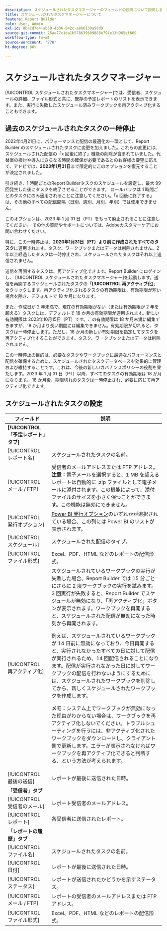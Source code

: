 ```yaml
---
description: スケジュールされたタスクマネージャーのフィールドの説明について説明します。
title: スケジュールされたタスクマネージャーについて
feature: Report Builder
role: User, Admin
exl-id: 8bacd7e4-ab50-4b36-842c-a8b6130a58d9
source-git-commit: 75ae77c1da1b578639609888e794e13d965ef669
workflow-type: tm+mt
source-wordcount: '778'
ht-degree: 86%

---
```


# スケジュールされたタスクマネージャー

[!UICONTROL スケジュールされたタスクマネージャー]では、受信者、スケジュールの詳細、ファイル形式と共に、既存の予定レポートのリストを表示できます。また、実行に失敗したスケジュール済みワークブックを再アクティブ化することもできます。

## 過去のスケジュールされたタスクの一時停止

2022年4月21日に、パフォーマンスと配信の最適化の一環として、Report Builder のスケジュールされたタスクに変更を加えました。これらの変更には、スケジュールされた配信の「x 回後に終了」機能の削除が含まれていました。代替案の検討や導入にさらなる時間の確保が必要であるとのお客様の要望に応えて、アドビでは、**2023年1月31日**&#x200B;まで限定的にこのオプションを復元することが決定されました。

引き続き、1 時間ごとのReport Builderタスクのスケジュールを設定し、最大 99 回発生した後にタスクを終了させることができます。 ロールバックは 1 時間ごとのタスクにのみ適用されることに注意してください。「x 回後に終了する」は、その他のすべての配信間隔（日別、週別、月別、年別）では使用できません。

このオプションは、2023 年 1 月 31 日（PT）をもって廃止されることに注意してください。
その他の質問やサポートについては、Adobeカスタマーケアにお問い合わせください。

特に、この一時停止は、**2020年1月31日（PT）より前に作成されたすべてのタスク**&#x200B;に適用されます。タスク、ワークブックまたはデータは削除されません。2 年以上経過したタスクは一時停止され、スケジュールされたタスクはそれ以上送信されません。

送信を再開するタスクは、再アクティブ化できます。Report Builder にログインし、 [!UICONTROL スケジュールされたタスクマネージャー]を起動します。送信を再開するスケジュールされたタスクの「**[!UICONTROL 再アクティブ化]**」をクリックします。再アクティブ化されるタスクの有効期限は、有効期限が短い場合を除き、デフォルトで 18 か月になります。

また、作成日が 2 年未満で、現在の有効期限がない（または有効期限が 2 年を超える）タスクには、デフォルトで 18 か月の有効期限が適用されます。新しい有効期限は 2023年10月15日（PT）です。この有効期限は 18 か月未満に編集できますが、18 か月より長い期間には編集できません。有効期限が切れると、タスクは一時停止します。ただし、18 か月の新しい有効期限を指定してタスクを再アクティブ化することができます。タスク、ワークブックまたはデータは削除されません。

この一時停止の目的は、必要なタスクやワークブックに最適なパフォーマンスと配信を確保するために、スケジュールされたタスクデータベースを効果的に管理および維持することです。これは、今後の新しいガバナンスポリシーの役割を果たします。2023 年 1 月 31 日（PT）以降、すべてのタスクの有効期限は 18 か月になります。 18 か月後、期限切れのタスクは一時停止され、必要に応じて再アクティブ化できます。

## スケジュールされたタスクの設定

| フィールド | 説明 |
| --- | --- |
| **[!UICONTROL 「予定レポート」タブ]** | |
| [!UICONTROL レポート名] | スケジュールされたタスクの名前。 |
| [!UICONTROL メール / FTP] | 受信者のメールアドレスまたは FTP アドレス。**注意：**&#x200B;電子メールを選択すると、1 MB を超えるレポートは自動的に .zip ファイルとして電子メールに添付されます。この機能によって、添付ファイルのサイズを小さく保つことができます。この機能は無効にできません。 |
| [!UICONTROL 発行オプション] | [Power BI 発行オプション](https://experienceleague.adobe.com/docs/analytics/analyze/report-builder/publish-powerbi/power-bi.html?lang=ja)のいずれかが選択されている場合、この列には Power BI のリストが表示されます。 |
| [!UICONTROL スケジュール] | スケジュールされた配信のタイプ。 |
| [!UICONTROL ファイル形式] | Excel、PDF、HTML などのレポートの配信形式。 |
| [!UICONTROL 再アクティブ化] | スケジュールされているワークブックの実行が失敗した場合、Report Builder では 15 分ごとにさらに 2 度ワークブックの実行を試みます。3 回実行が失敗すると、Report Builder でスケジュールが無効になり、「再アクティブ化」ボタンが表示されます。ワークブックを再開すると、スケジュールされた配信が無効になった時刻から再開されます。<p>例えば、スケジュールされているワークブックが 14 日前に無効になっており、今日再開すると、実行されなかったすべての日に対して配信が実行されるため、14 回配信されることになります。配信が実行されなかった日に対してワークブックの配信を行わないようにするためには、スケジュールされたワークブックを削除してから、新しくスケジュールされたワークブックを作成します。<p>**メモ：**&#x200B;システム上でワークブックが無効になった理由がわからない場合は、ワークブックを再アクティブ化しないでください。トラブルシューティングを行うには、非アクティブ化されたワークブックをダウンロードし、クライアント側で更新します。エラーが表示されなければワークブックを再アクティブ化できると判断する、という方法が考えられます。 |
| [!UICONTROL 最後の送信] | レポートが最後に送信された日時。 |
| **「受信者」タブ** | |
| [!UICONTROL 受信者のメール] | レポート受信者のメールアドレス。 |
| [!UICONTROL レポート] | 各受信者に送信されたレポート。 |
| **「レポートの履歴」タブ** | |
| [!UICONTROL ファイル名] | スケジュールされたタスクの名前。 |
| [!UICONTROL 日付] | レポートが最後に送信された日時。 |
| [!UICONTROL ステータス] | レポートが送信されたかどうかを示すステータス。 |
| [!UICONTROL メール / FTP] | レポートの受信者のメールアドレスまたは FTP アドレス。 |
| [!UICONTROL ファイル形式] | Excel、PDF、HTML などのレポートの配信形式。 |
